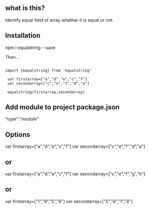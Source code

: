 ## what is this?

Identify equal field of array whether it is equal or not.

## Installation

npm i equalstring --save

Then...

```

import {equalstring} from 'equalstring'

 var firstarray=["a","d","e","c","f"]
 var secondarray=["c","e","f","d","a"]

 equalstring(firstarray,secondarray)

 ```

 ## Add module to project package.json

 "type":"module"

 ## Options

var firstarray=["a","d","e","c","f"]
var secondarray=["c","e","f","d","a"]

 ## or

var firstarray=["a","d","e","c","f"]
var secondarray=["c","e","f","g","h"]

 ## or

var firstarray=["1","9","5","8"]
var secondarray=["5","9","1","8"]